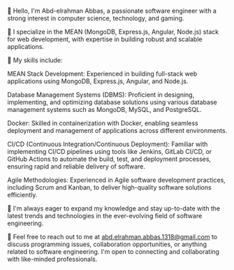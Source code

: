 👋 Hello, I'm Abd-elrahman Abbas, a passionate software engineer with a strong interest in computer science, technology, and gaming.

🚀 I specialize in the MEAN (MongoDB, Express.js, Angular, Node.js) stack for web development, with expertise in building robust and scalable applications.

💼 My skills include:

MEAN Stack Development: Experienced in building full-stack web applications using MongoDB, Express.js, Angular, and Node.js.

Database Management Systems (DBMS): Proficient in designing, implementing, and optimizing database solutions using various database management systems such as MongoDB, MySQL, and PostgreSQL.

Docker: Skilled in containerization with Docker, enabling seamless deployment and management of applications across different environments.

CI/CD (Continuous Integration/Continuous Deployment): Familiar with implementing CI/CD pipelines using tools like Jenkins, GitLab CI/CD, or GitHub Actions to automate the build, test, and deployment processes, ensuring rapid and reliable delivery of software.

Agile Methodologies: Experienced in Agile software development practices, including Scrum and Kanban, to deliver high-quality software solutions efficiently.

🌱 I'm always eager to expand my knowledge and stay up-to-date with the latest trends and technologies in the ever-evolving field of software engineering.

💬 Feel free to reach out to me at abd.elrahman.abbas.1318@gmail.com to discuss programming issues, collaboration opportunities, or anything related to software engineering. I'm open to connecting and collaborating with like-minded professionals.
